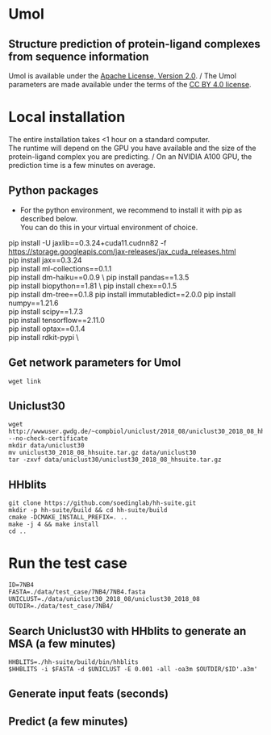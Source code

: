 # Umol
## Structure prediction of protein-ligand complexes from sequence information


Umol is available under the [Apache License, Version 2.0](http://www.apache.org/licenses/LICENSE-2.0). /
The Umol parameters are made available under the terms of the [CC BY 4.0 license](https://creativecommons.org/licenses/by/4.0/legalcode).


# Local installation

The entire installation takes <1 hour on a standard computer. \
The runtime will depend on the GPU you have available and the size of the protein-ligand complex
you are predicting. /
On an NVIDIA A100 GPU, the prediction time is a few minutes on average.


## Python packages
* For the python environment, we recommend to install it with pip as described below. \
You can do this in your virtual environment of choice.

pip install -U jaxlib==0.3.24+cuda11.cudnn82 -f https://storage.googleapis.com/jax-releases/jax_cuda_releases.html \
pip install jax==0.3.24 \
pip install ml-collections==0.1.1 \
pip install dm-haiku==0.0.9 \ 
pip install pandas==1.3.5 \
pip install biopython==1.81 \ 
pip install chex==0.1.5 \
pip install dm-tree==0.1.8
pip install immutabledict==2.0.0
pip install numpy==1.21.6 \
pip install scipy==1.7.3 \
pip install tensorflow==2.11.0 \
pip install optax==0.1.4 \
pip install rdkit-pypi \


## Get network parameters for Umol

```
wget link
```


## Uniclust30

```
wget http://wwwuser.gwdg.de/~compbiol/uniclust/2018_08/uniclust30_2018_08_hhsuite.tar.gz --no-check-certificate
mkdir data/uniclust30
mv uniclust30_2018_08_hhsuite.tar.gz data/uniclust30
tar -zxvf data/uniclust30/uniclust30_2018_08_hhsuite.tar.gz
```

## HHblits
```
git clone https://github.com/soedinglab/hh-suite.git
mkdir -p hh-suite/build && cd hh-suite/build
cmake -DCMAKE_INSTALL_PREFIX=. ..
make -j 4 && make install
cd ..
```

# Run the test case
```
ID=7NB4
FASTA=./data/test_case/7NB4/7NB4.fasta
UNICLUST=./data/uniclust30_2018_08/uniclust30_2018_08
OUTDIR=./data/test_case/7NB4/
```
## Search Uniclust30 with HHblits to generate an MSA (a few minutes)
```
HHBLITS=./hh-suite/build/bin/hhblits
$HHBLITS -i $FASTA -d $UNICLUST -E 0.001 -all -oa3m $OUTDIR/$ID'.a3m'
```

## Generate input feats (seconds)

## Predict (a few minutes)